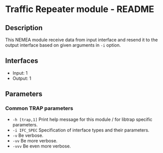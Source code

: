 # Traffic Repeater module - README

## Description
This NEMEA module receive data from input interface and resend it to the output interface based on given arguments in `-i` option.

## Interfaces
- Input: 1
- Output: 1

## Parameters
### Common TRAP parameters
- `-h [trap,1]`        Print help message for this module / for libtrap specific parameters.
- `-i IFC_SPEC`      Specification of interface types and their parameters.
- `-v`               Be verbose.
- `-vv`              Be more verbose.
- `-vvv`             Be even more verbose.
